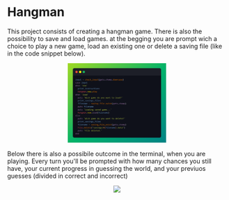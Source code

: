 # Hangman
<p>This project consists of creating a hangman game. There is also the possibility to save and load games.
at the begging you are prompt wich a choice to play a new game, load an existing one or delete a saving file (like in the code snippet below).</p>
<div align="center">
  <img src="img/initial_choice.png" width="45%">
</div>
<p>Below there is also a possibile outcome in the terminal, when you are playing. Every turn you'll be prompted with how many chances you still have,
your current progress in guessing the world, and your previuos guesses (divided in correct and incorrect)</p>
<div align="center">
  <img src="img/possible_outcome.png" width="45%">
</div>

